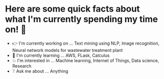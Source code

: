 # Here are some quick facts about what I'm currently spending my time on! :muscle:

- :point_right: I'm currently working on ... Text mining using NLP, Image recognition, Neural network models for wastewater treatment plant
- :information_desk_person: I'm currently learning ... AWS, FLask, Calculus
- :boom: I'm interested in ... Machine learning, Internet of Things, Data science, Research
- :grey_question: Ask me about ... Anything
